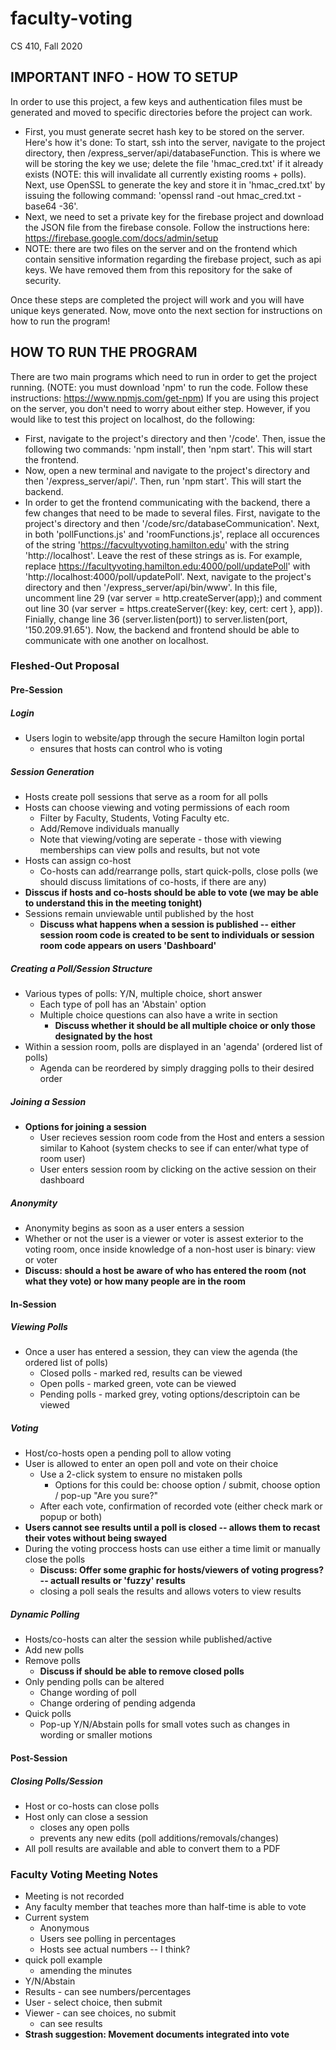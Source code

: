 # faculty-voting
CS 410, Fall 2020

## IMPORTANT INFO - HOW TO SETUP
In order to use this project, a few keys and authentication files must be generated and moved to specific directories before the project can work.
- First, you must generate secret hash key to be stored on the server. Here's how it's done:
 To start, ssh into the server, navigate to the project directory, then /express_server/api/databaseFunction. This is where we will be storing the key we use; delete the file 'hmac_cred.txt' if it already exists (NOTE: this will invalidate all currently existing rooms + polls). Next, use OpenSSL to generate the key and store it in 'hmac_cred.txt' by issuing the following command: 'openssl rand -out hmac_cred.txt -base64 -36'.
 - Next, we need to set a private key for the firebase project and download the JSON file from the firebase console. Follow the instructions here: https://firebase.google.com/docs/admin/setup
 - NOTE: there are two files on the server and on the frontend which contain sensitive information regarding the firebase project, such as api keys. We have removed them from this repository for the sake of security.
 
 Once these steps are completed the project will work and you will have unique keys generated. Now, move onto the next section for instructions on how to run the program!
 
 ## HOW TO RUN THE PROGRAM
 There are two main programs which need to run in order to get the project running. (NOTE: you must download 'npm' to run the code. Follow these instructions: https://www.npmjs.com/get-npm) If you are using this project on the server, you don't need to worry about either step. However, if you would like to test this project on localhost, do the following:
 - First, navigate to the project's directory and then '/code'. Then, issue the following two commands: 'npm install', then 'npm start'. This will start the frontend. 
 - Now, open a new terminal and navigate to the project's directory and then '/express_server/api/'. Then, run 'npm start'. This will start the backend.
 - In order to get the frontend communicating with the backend, there a few changes that need to be made to several files. First, navigate to the project's directory and then '/code/src/databaseCommunication'. Next, in both 'pollFunctions.js' and 'roomFunctions.js', replace all occurences of the string 'https://facvultyvoting.hamilton.edu' with the string 'http://localhost'. Leave the rest of these strings as is. For example, replace https://facultyvoting.hamilton.edu:4000/poll/updatePoll' with 'http://localhost:4000/poll/updatePoll'. Next, navigate to the project's directory and then '/express_server/api/bin/www'. In this file, uncomment line 29 (var server = http.createServer(app);) and comment out line 30 (var server = https.createServer({key: key, cert: cert }, app)). Finially, change line 36 (server.listen(port)) to server.listen(port, '150.209.91.65'). Now, the backend and frontend should be able to communicate with one another on localhost.
 
### Fleshed-Out Proposal
#### Pre-Session
##### Login 
- Users login to website/app through the secure Hamilton login portal 
  * ensures that hosts can control who is voting

##### Session Generation
- Hosts create poll sessions that serve as a room for all polls
- Hosts can choose viewing and voting permissions of each room
  * Filter by Faculty, Students, Voting Faculty etc.
  * Add/Remove individuals manually
  * Note that viewing/voting are seperate - those with viewing memberships can view polls and results, but not vote
- Hosts can assign co-host
  * Co-hosts can add/rearrange polls, start quick-polls, close polls (we should discuss limitations of co-hosts, if there are any)
- **Disscus if hosts and co-hosts should be able to vote (we may be able to understand this in the meeting tonight)**
- Sessions remain unviewable until published by the host 
  * **Discuss what happens when a session is published -- either session room code is created to be sent to individuals or session room code appears on users 'Dashboard'**

##### Creating a Poll/Session Structure
- Various types of polls: Y/N, multiple choice, short answer
  * Each type of poll has an 'Abstain' option 
  * Multiple choice questions can also have a write in section 
    * **Discuss whether it should be all multiple choice or only those designated by the host**
- Within a session room, polls are displayed in an 'agenda' (ordered list of polls)
  * Agenda can be reordered by simply dragging polls to their desired order
 
##### Joining a Session 
- **Options for joining a session**
  * User recieves session room code from the Host and enters a session similar to Kahoot (system checks to see if can enter/what type of room user)
  * User enters session room by clicking on the active session on their dashboard

##### Anonymity 
- Anonymity begins as soon as a user enters a session
- Whether or not the user is a viewer or voter is assest exterior to the voting room, once inside knowledge of a non-host user is binary: view or voter
- **Discuss: should a host be aware of who has entered the room (not what they vote) or how many people are in the room**

#### In-Session
##### Viewing Polls
- Once a user has entered a session, they can view the agenda (the ordered list of polls)
  * Closed polls - marked red, results can be viewed
  * Open polls - marked green, vote can be viewed 
  * Pending polls - marked grey, voting options/descriptoin can be viewed

##### Voting 
- Host/co-hosts open a pending poll to allow voting 
- User is allowed to enter an open poll and vote on their choice
  * Use a 2-click system to ensure no mistaken polls 
    * Options for this could be: choose option / submit, choose option / pop-up "Are you sure?"
  * After each vote, confirmation of recorded vote (either check mark or popup or both)
- **Users cannot see results until a poll is closed -- allows them to recast their votes without being swayed**
- During the voting proccess hosts can use either a time limit or manually close the polls
  * **Discuss: Offer some graphic for hosts/viewers of voting progress? -- actuall results or 'fuzzy' results**
  * closing a poll seals the results and allows voters to view results
 
##### Dynamic Polling 
- Hosts/co-hosts can alter the session while published/active
- Add new polls
- Remove polls 
  * **Discuss if should be able to remove closed polls**
- Only pending polls can be altered 
  * Change wording of poll
  * Change ordering of pending adgenda
- Quick polls 
  * Pop-up Y/N/Abstain polls for small votes such as changes in wording or smaller motions
 
#### Post-Session
##### Closing Polls/Session
- Host or co-hosts can close polls
- Host only can close a session 
  * closes any open polls
  * prevents any new edits (poll additions/removals/changes)
- All poll results are available and able to convert them to a PDF
 
### Faculty Voting Meeting Notes
- Meeting is not recorded
- Any faculty member that teaches more than half-time is able to vote
- Current system
  * Anonymous 
  * Users see polling in percentages
  * Hosts see actual numbers -- I think?
- quick poll example
  * amending the minutes
- Y/N/Abstain
- Results - can see numbers/percentages
- User - select choice, then submit
- Viewer - can see choices, no submit
  * can see results
- **Strash suggestion: Movement documents integrated into vote**
